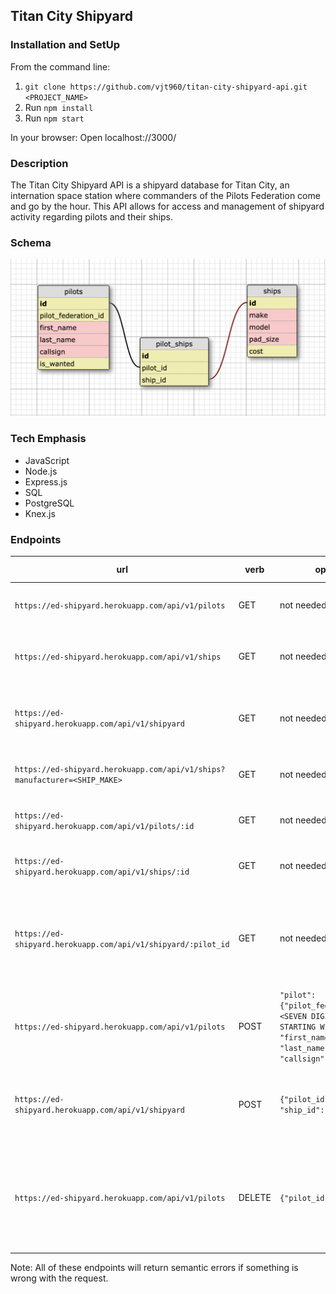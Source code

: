 ## Titan City Shipyard

### Installation and SetUp
From the command line:
1. `git clone https://github.com/vjt960/titan-city-shipyard-api.git <PROJECT_NAME>`
1. Run `npm install`
1. Run `npm start`

In your browser:
Open localhost://3000/

### Description 
The Titan City Shipyard API is a shipyard database for Titan City, an internation space station where commanders of the Pilots Federation come and go by the hour. This API allows for access and management of shipyard activity regarding pilots and their ships. 

### Schema 
![Schema](assets/shipyard-schema.png)

### Tech Emphasis 
- JavaScript 
- Node.js 
- Express.js 
- SQL 
- PostgreSQL 
- Knex.js 


### Endpoints

| url | verb | options | expected response |
| ----|------|---------|---------------- |
| `https://ed-shipyard.herokuapp.com/api/v1/pilots` | GET | not needed | Array of all pilots in database |
| `https://ed-shipyard.herokuapp.com/api/v1/ships` | GET | not needed | Array of all accepted ship models |
| `https://ed-shipyard.herokuapp.com/api/v1/shipyard` | GET | not needed | Array of all pilots and ships they own in the shipyard |
| `https://ed-shipyard.herokuapp.com/api/v1/ships?manufacturer=<SHIP_MAKE>` | GET | not needed | Array of ships filtered by make |
| `https://ed-shipyard.herokuapp.com/api/v1/pilots/:id` | GET | not needed | Object of the specified pilot |
| `https://ed-shipyard.herokuapp.com/api/v1/ships/:id` | GET | not needed | Object of the specified ship |
| `https://ed-shipyard.herokuapp.com/api/v1/shipyard/:pilot_id` | GET | not needed | Selected pilot containing an array of their ships stored in the shipyard |
| `https://ed-shipyard.herokuapp.com/api/v1/pilots` | POST | `"pilot": {"pilot_federation_id": <SEVEN DIGIT NUMBER NOT STARTING WITH 0>, "first_name": <STRING>, "last_name": <STRING>, "callsign": <STRING>}` | Add a new pilot to the shipyard database: `` |
| `https://ed-shipyard.herokuapp.com/api/v1/shipyard` | POST | `{"pilot_id": <NUMBER>, "ship_id": <NUMBER>}` | Add new ship to shipyard; assigned to specified pilot |
| `https://ed-shipyard.herokuapp.com/api/v1/pilots` | DELETE | `{"pilot_id": <NUMBER>}` | Delete selected pilot and all records of their ships stored in the shipyard database |

Note: All of these endpoints will return semantic errors if something is wrong with the request.
